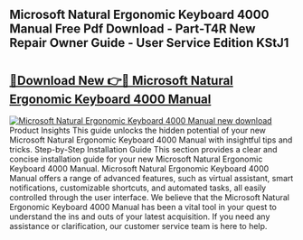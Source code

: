 ## Microsoft Natural Ergonomic Keyboard 4000 Manual Free Pdf Download - Part-T4R New Repair Owner Guide - User Service Edition KStJ1

# <h2><a href="http://cf13870.oget.top/?id=Microsoft+Natural+Ergonomic+Keyboard+4000+Manual">🔗Download New 👉🔴 Microsoft Natural Ergonomic Keyboard 4000 Manual</a></h2>

[![Microsoft Natural Ergonomic Keyboard 4000 Manual new download](https://i.imgur.com/5g1atiW.png)](http://cf13870.oget.top/?id=Microsoft+Natural+Ergonomic+Keyboard+4000+Manual)
Product Insights This guide unlocks the hidden potential of your new Microsoft Natural Ergonomic Keyboard 4000 Manual with insightful tips and tricks. Step-by-Step Installation Guide This section provides a clear and concise installation guide for your new Microsoft Natural Ergonomic Keyboard 4000 Manual. Microsoft Natural Ergonomic Keyboard 4000 Manual offers a range of advanced features, such as virtual assistant, smart notifications, customizable shortcuts, and automated tasks, all easily controlled through the user interface. We believe that the Microsoft Natural Ergonomic Keyboard 4000 Manual has been a vital tool in your quest to understand the ins and outs of your latest acquisition. If you need any assistance or clarification, our customer service team is here to help.
